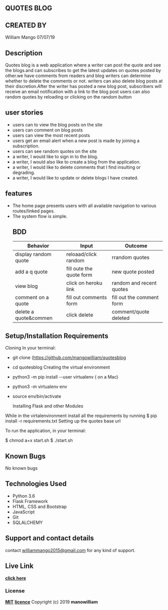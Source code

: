 ## QUOTES BLOG

## CREATED BY

 William Mango  07/07/19

## Description

Quotes blog is a web application where  a writer can post the quote and see the blogs.and can subscribes to get the latest updates on quotes posted by other.we have comments from readers and blog writers can determine whether to delete the comments or not. writers can also delete blog posts at their discretion.After the writer has posted a new blog post, subscribers will receive an email notification with a link to the blog post
users can also random quotes by reloading or clicking on the random button

## user stories

-   users can to view the blog posts on the site
-   users can comment on blog posts
-   users can view the most recent posts
-   users get an email alert when a new post is made by joining a subscription.
-   users can see random quotes on the site
-   a writer, I would like to sign in to the blog.
-   a writer, I would also like to create a blog from the application.
-   a writer, I would like to delete comments that I find insulting or degrading.
-   a writer, I would like to update or delete blogs I have created.

## features

-   The home page presents users with all available navigation to various routes/linked pages.
-   The system flow is simple.
    ## BDD
    | Behavior            | Input                   | Outcome                            |
    |---------------------|-------------------------| -----------------------------------|
    | display random quote| reloaad/click random    | rrandom quotes                     |
    | add  a q  quote     | fill oute the quote form| new quote posted                   |  
    | view blog           | click on heroku link    | random and recent quotes           |
    |comment on a quote   |fill out comments  form  |fill out the comment form           |
    |delete a quote&commen|click delete             |comment/quote deleted               |

## Setup/Installation Requirements

Cloning
In your terminal:

-   git clone (<https://github.com/mangowilliam/quotesblog>
-   cd quotesblog
    Creating the virtual environment

-   python3 -m pip install --user virtualenv ( on a Mac)
-   python3 -m virtualenv env
-   source env/bin/activate

    Installing Flask and other Modules

While in the virtalenvironment install all the requirements by running $ pip install -r requirements.txt
Setting up the quotes base url

To run the application, in your terminal:

  $ chmod a+x start.sh
  $ ./start.sh

## Known Bugs

No known bugs

## Technologies Used

-   Python 3.6
-   Flask Framework
-   HTML, CSS and Bootstrap
-   JavaScript
-   Git
-   SQLALCHEMY

## Support and contact details

contact williammango2015@gmail.com for any kind of support.

## Live Link

**[click here](https://github.com/mangowilliam/quotesblog)**

### License

**[MIT](https://opensource.org/licenses/MIT)**
**[licence](Licence)**
Copyright (c) 2019 **manowilliam**
